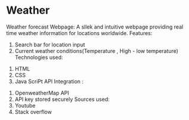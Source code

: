 # Weather
Weather forecast Webpage: A sllek and intuitive webpage providing real time weather information for locations worldwide.
Features:
1) Search bar for location input
2) Current weather conditions(Temperature , High - low temperature)
Technologies used:
1. HTML
2. CSS
3.  Java ScriPt
   API Integration :
1) OpenweatherMap API
 2) API key stored securely
Sources used:
1) Youtube
2) Stack overflow


      
